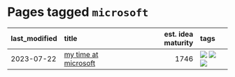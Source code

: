 # Pages tagged `microsoft`

|last_modified|title|est. idea maturity|tags
|:---|:---|---:|:---|
|2023-07-22|[my time at microsoft](../my_time_at_microsoft.md)|1746|[![](https://img.shields.io/badge/tag-amazon-35d2ce)](../tags/amazon.md) [![](https://img.shields.io/badge/tag-autobiographical-8e95e2)](../tags/autobiographical.md) [![](https://img.shields.io/badge/tag-microsoft-be4650)](../tags/microsoft.md)|
